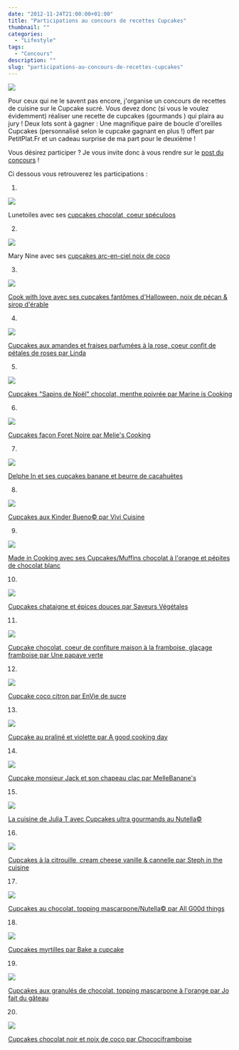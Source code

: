 ```yaml
---
date: "2012-11-24T21:00:00+01:00"
title: "Participations au concours de recettes Cupcakes"
thumbnail: ""
categories:
  - "Lifestyle"
tags:
  - "Concours"
description: ""
slug: "participations-au-concours-de-recettes-cupcakes"
---
```


[![](https://cdn.rawgit.com/crokmou/images/1.0.6/i/concours_recettes_cupcakes_crokmou_partenaire_petitplat.fr_bann1-300x1501-300x150.jpg)](https://cdn.rawgit.com/crokmou/images/1.0.6/i/concours_recettes_cupcakes_crokmou_partenaire_petitplat.fr_bann1-300x1501.jpg)

Pour ceux qui ne le savent pas encore, j'organise un concours de recettes de cuisine sur le Cupcake sucré. Vous devez donc (si vous le voulez évidemment) réaliser une recette de cupcakes (gourmands ) qui plaira au jury ! Deux lots sont à gagner : Une magnifique paire de boucle d'oreilles Cupcakes (personnalisé selon le cupcake gagnant en plus !) offert par PetitPlat.Fr et un cadeau surprise de ma part pour le deuxième !

Vous désirez participer ? Je vous invite donc à vous rendre sur le [post du concours](https://crokmou.com/2012/10/concours-recette-cupcake-partenaire-petitplat.fr.html) !

Ci dessous vous retrouverez les participations :

1.

[![](https://cdn.rawgit.com/crokmou/images/1.0.6/i/DSC03152-201x3001-201x300.jpg)](https://cdn.rawgit.com/crokmou/images/1.0.6/i/DSC03152-201x3001.jpg)

Lunetoiles avec ses [cupcakes chocolat, coeur spéculoos](https://lh6.googleusercontent.com/-m9MXmFGCgI0/UI0mr8kNwyI/AAAAAAAAE5w/xwT-CgBxYR0/s912/recette_lunetoiles.jpg)

2.

[![](https://cdn.rawgit.com/crokmou/images/1.0.6/i/photo-300x1691-300x169.jpg)](https://cdn.rawgit.com/crokmou/images/1.0.6/i/photo-300x1691.jpg)

Mary Nine avec ses [cupcakes arc-en-ciel noix de coco](https://lh3.googleusercontent.com/-92otbFDw6yY/UI1gXjcrKYI/AAAAAAAAE6E/0Lq6rdvw2FQ/s912/recette_mary_nine.jpg)

3.  

[![](https://cdn.rawgit.com/crokmou/images/1.0.6/i/blabka-50161.jpg)](https://cdn.rawgit.com/crokmou/images/1.0.6/i/blabka-50161.jpg)

[Cook with love avec ses cupcakes fantômes d'Halloween, noix de pécan & sirop d'érable](http://cook-with-love.over-blog.com/article-mes-cupcakes-fantomes-d-halloween-noix-de-pecan-sirop-d-erable-111957785.html)

4.  

[![](https://cdn.rawgit.com/crokmou/images/1.0.6/i/2012-11-06-20.21.50-300x2261-300x226.png)](https://cdn.rawgit.com/crokmou/images/1.0.6/i/2012-11-06-20.21.50-300x2261.png)

[Cupcakes aux amandes et fraises parfumées à la rose, coeur confit de pétales de roses par Linda](http://lesgrandesgourmandisesdemaptitecuisine.over-blog.fr/article-cupcakes-aux-amandes-et-fraises-parfumes-a-la-rose-coeur-confit-de-petales-de-roses-112168843.html)

5.

[![](https://cdn.rawgit.com/crokmou/images/1.0.6/i/igp7606-300x2101.jpg)](https://cdn.rawgit.com/crokmou/images/1.0.6/i/igp7606-300x2101.jpg)

[Cupcakes "Sapins de Noël" chocolat, menthe poivrée par Marine is Cooking](http://marineiscooking.com/2012/11/06/cupcakes-sapins-de-noel-chocolat-menthe-poivree/)

6.

[![](https://cdn.rawgit.com/crokmou/images/1.0.6/i/foret-noire1-225x3001.jpg)](https://cdn.rawgit.com/crokmou/images/1.0.6/i/foret-noire1-225x3001.jpg)

[Cupcakes façon Foret Noire par Melie's Cooking](http://meliescooking.wordpress.com/2012/11/09/cupcake-facon-foret-noire/)

7.

[![](https://cdn.rawgit.com/crokmou/images/1.0.6/i/80843842_p1.jpg)](https://cdn.rawgit.com/crokmou/images/1.0.6/i/80843842_p1.jpg)

[Delphe In et ses cupcakes banane et beurre de cacahuètes](http://delphecookin.canalblog.com/archives/2012/11/08/25529252.html)

8.

[![](https://cdn.rawgit.com/crokmou/images/1.0.6/i/2012-11-11-09.30.211.png)](https://cdn.rawgit.com/crokmou/images/1.0.6/i/2012-11-11-09.30.211.png)

[Cupcakes aux Kinder Bueno© par Vivi Cuisine](http://lesdeliresdevivi.over-blog.fr/article-cupcakes-au-kinder-bueno-112130953.html)

9.

[![](https://cdn.rawgit.com/crokmou/images/1.0.6/i/80851462_p1.jpg)](https://cdn.rawgit.com/crokmou/images/1.0.6/i/80851462_p1.jpg)

[Made in Cooking avec ses Cupcakes/Muffins chocolat à l'orange et pépites de chocolat blanc](http://madeincooking.canalblog.com/archives/2012/11/13/25530275.html)

10.

[![](https://cdn.rawgit.com/crokmou/images/1.0.6/i/Diapositive1-208x3001-208x300.jpg)](https://cdn.rawgit.com/crokmou/images/1.0.6/i/Diapositive1-208x3001.jpg)

[Cupcakes chataigne et épices douces par Saveurs Végétales](http://saveursvegetales.blogspot.com/2012/11/cupcakes-chataigne-epices-duces.html)

11.

[![](https://cdn.rawgit.com/crokmou/images/1.0.6/i/cupcake_choco_framboise_titre-225x3001.jpg)](https://cdn.rawgit.com/crokmou/images/1.0.6/i/cupcake_choco_framboise_titre-225x3001.jpg)

[Cupcake chocolat, coeur de confiture maison à la framboise, glaçage framboise par Une papaye verte](http://unepapayeverte.wordpress.com/2012/11/18/cupcakes-chocolat-coeur-de-confiture-de-framboises-maison-glacage-framboise/)

12.

[![](https://cdn.rawgit.com/crokmou/images/1.0.6/i/DSC05110-300x2581-300x258.jpg)](https://cdn.rawgit.com/crokmou/images/1.0.6/i/DSC05110-300x2581.jpg)

[Cupcake coco citron par EnVie de sucre](http://enviedesucre.blogspot.be/2012/11/cupcakes-coco-citron.html)

13.

[![](https://cdn.rawgit.com/crokmou/images/1.0.6/i/Cupcake-au-pralin-C3-A9-et-violettes11.jpg)](https://cdn.rawgit.com/crokmou/images/1.0.6/i/Cupcake-au-pralin-C3-A9-et-violettes11.jpg)

[Cupcake au praliné et violette par A good cooking day](http://agoodcookingday.com/?p=1940)

14.

[![](https://fbcdn-sphotos-e-a.akamaihd.net/hphotos-ak-prn1/29368_4561961120172_1661479493_n.jpg)](https://fbcdn-sphotos-e-a.akamaihd.net/hphotos-ak-prn1/29368_4561961120172_1661479493_n.jpg)

[Cupcake monsieur Jack et son chapeau clac par MelleBanane's](http://melbananecuisine.over-blog.com/article-cupcake-mrjack-et-son-chapeau-clac-112761290.html)

15.

[![](https://cdn.rawgit.com/crokmou/images/1.0.6/i/cupcake-nutella-glace-nutella1w1.jpg)](https://cdn.rawgit.com/crokmou/images/1.0.6/i/cupcake-nutella-glace-nutella1w1.jpg)

[La cuisine de Julia T avec Cupcakes ultra gourmands au Nutella©](http://www.lacuisinedejuliat.com/article-cupcakes-ultra-gourmands-au-nutella-glaces-au-nutella-112702466.html)

16.

[![](https://cdn.rawgit.com/crokmou/images/1.0.6/i/IMG_3448-200x3001-200x300.jpg)](https://cdn.rawgit.com/crokmou/images/1.0.6/i/IMG_3448-200x3001.jpg)

[Cupcakes à la citrouille, cream cheese vanille & cannelle par Steph in the cuisine](http://stephinthecuisine.blogspot.be/2012/11/cupcakes-la-citrouille-cream-cheese.html)

17.

[![](https://cdn.rawgit.com/crokmou/images/1.0.6/i/81351997_p1.jpg)](https://cdn.rawgit.com/crokmou/images/1.0.6/i/81351997_p1.jpg)

[Cupcakes au chocolat, topping mascarpone/Nutella© par All G00d things](http://allg00dthings.canalblog.com/archives/2012/11/24/25657923.html)

18.

[![](https://cdn.rawgit.com/crokmou/images/1.0.6/i/813524061.jpg)](https://cdn.rawgit.com/crokmou/images/1.0.6/i/813524061.jpg)

[Cupcakes myrtilles par Bake a cupcake](http://bakeacupcake.canalblog.com/archives/2012/11/24/25658490.html)

19.

[![](https://cdn.rawgit.com/crokmou/images/1.0.6/i/81387927_p1.jpg)](https://cdn.rawgit.com/crokmou/images/1.0.6/i/81387927_p1.jpg)

[Cupcakes aux granulés de chocolat, topping mascarpone à l'orange par Jo fait du gâteau](http://www.jofaitdugateau.com/archives/2012/11/25/25666887.html)

20.

[![](https://cdn.rawgit.com/crokmou/images/1.0.6/i/Cupcakes-Chococlat-Noir-Noix-de-Coco1.jpg)](https://cdn.rawgit.com/crokmou/images/1.0.6/i/Cupcakes-Chococlat-Noir-Noix-de-Coco1.jpg)

[Cupcakes chocolat noir et noix de coco par Chocociframboise](http://chocociframboise.over-blog.com/article-cupcakes-chocolat-noir-noix-de-coco-112576242.html)


